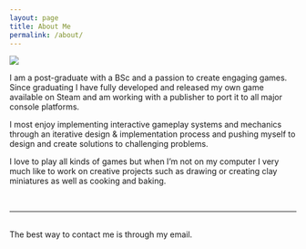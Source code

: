 ```yaml
---
layout: page
title: About Me
permalink: /about/
---
```


<img class="col one right" src="{{ site.baseurl }}/img/profile_1.jpg">

I am a post-graduate with a BSc and a passion to create engaging games. Since graduating I have fully developed and released my own game available on Steam and am working with a publisher to port it to all major console platforms.

I most enjoy implementing interactive gameplay systems and mechanics through an iterative design & implementation process and pushing myself to design and create solutions to challenging problems.

I love to play all kinds of games but when I’m not on my computer I very much like to work on creative projects such as drawing or creating clay miniatures as well as cooking and baking.

<br/>
<hr/>
<br/>
<span class="contacticon center">
	<a href="mailto:tomparadise1@gmail.com"><i class="fa fa-envelope-square"></i></a>
	<a href="https://www.linkedin.com/in/tom-paradise-4a52b82b0/" target="_blank"><i class="fa fa-linkedin-square"></i></a>
</span>

<div class="col three caption">
	The best way to contact me is through my email.
</div>

